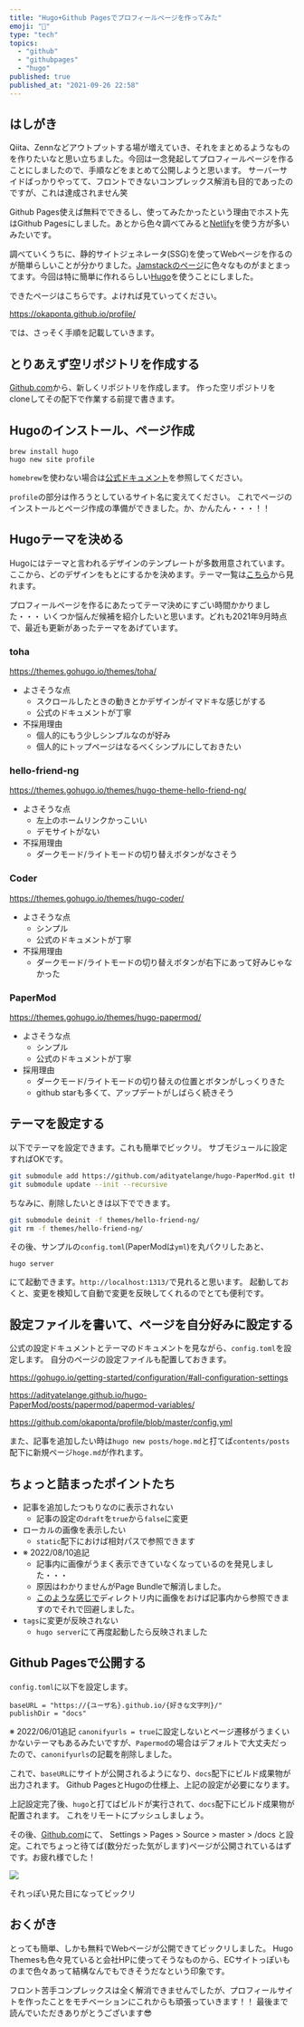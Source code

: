 ```yaml
---
title: "Hugo+Github Pagesでプロフィールページを作ってみた"
emoji: "🦔"
type: "tech"
topics:
  - "github"
  - "githubpages"
  - "hugo"
published: true
published_at: "2021-09-26 22:58"
---
```


## はしがき

Qiita、Zennなどアウトプットする場が増えていき、それをまとめるようなものを作りたいなと思い立ちました。今回は一念発起してプロフィールページを作ることにしましたので、手順などをまとめて公開しようと思います。
サーバーサイドばっかりやってて、フロントできないコンプレックス解消も目的であったのですが、これは達成されません笑

Github Pages使えば無料でできるし、使ってみたかったという理由でホスト先はGithub Pagesにしました。あとから色々調べてみると[Netlify](https://www.netlify.com/)を使う方が多いみたいです。

調べていくうちに、静的サイトジェネレータ(SSG)を使ってWebページを作るのが簡単らしいことが分かりました。[Jamstackのページ](https://jamstack.org/generators/)に色々なものがまとまってます。今回は特に簡単に作れるらしい[Hugo](https://gohugo.io/)を使うことにしました。

できたページはこちらです。よければ見ていってください。

https://okaponta.github.io/profile/

では、さっそく手順を記載していきます。

## とりあえず空リポジトリを作成する

[Github.com](https://github.com/)から、新しくリポジトリを作成します。
作った空リポジトリをcloneしてその配下で作業する前提で書きます。

## Hugoのインストール、ページ作成

```
brew install hugo
hugo new site profile
```

`homebrew`を使わない場合は[公式ドキュメント](https://gohugo.io/getting-started/installing/)を参照してください。

`profile`の部分は作ろうとしているサイト名に変えてください。
これでページのインストールとページ作成の準備ができました。か、かんたん・・・！！

## Hugoテーマを決める

Hugoにはテーマと言われるデザインのテンプレートが多数用意されています。ここから、どのデザインをもとにするかを決めます。テーマ一覧は[こちら](https://themes.gohugo.io/)から見れます。

プロフィールページを作るにあたってテーマ決めにすごい時間かかりました・・・
いくつか悩んだ候補を紹介したいと思います。どれも2021年9月時点で、最近も更新があったテーマをあげています。

### toha

https://themes.gohugo.io/themes/toha/

 - よさそうな点
   - スクロールしたときの動きとかデザインがイマドキな感じがする
   - 公式のドキュメントが丁寧
 - 不採用理由
   - 個人的にもう少しシンプルなのが好み
   - 個人的にトップページはなるべくシンプルにしておきたい

### hello-friend-ng

https://themes.gohugo.io/themes/hugo-theme-hello-friend-ng/

 - よさそうな点
   - 左上のホームリンクかっこいい
   - デモサイトがない
 - 不採用理由
   - ダークモード/ライトモードの切り替えボタンがなさそう

### Coder

https://themes.gohugo.io/themes/hugo-coder/

 - よさそうな点
   - シンプル
   - 公式のドキュメントが丁寧
 - 不採用理由
   - ダークモード/ライトモードの切り替えボタンが右下にあって好みじゃなかった

### PaperMod

https://themes.gohugo.io/themes/hugo-papermod/

 - よさそうな点
   - シンプル
   - 公式のドキュメントが丁寧
 - 採用理由
   - ダークモード/ライトモードの切り替えの位置とボタンがしっくりきた
   - github starも多くて、アップデートがしばらく続きそう


## テーマを設定する

以下でテーマを設定できます。これも簡単でビックリ。
サブモジュールに設定すればOKです。

```bash
git submodule add https://github.com/adityatelange/hugo-PaperMod.git themes/PaperMod --depth=1
git submodule update --init --recursive
```

ちなみに、削除したいときは以下でできます。
```bash
git submodule deinit -f themes/hello-friend-ng/
git rm -f themes/hello-friend-ng/
```

その後、サンプルの`config.toml`(PaperModは`yml`)を丸パクリしたあと、
```
hugo server
```
にて起動できます。`http://localhost:1313/`で見れると思います。
起動しておくと、変更を検知して自動で変更を反映してくれるのでとても便利です。

## 設定ファイルを書いて、ページを自分好みに設定する

公式の設定ドキュメントとテーマのドキュメントを見ながら、`config.toml`を設定します。
自分のページの設定ファイルも配置しておきます。

https://gohugo.io/getting-started/configuration/#all-configuration-settings

https://adityatelange.github.io/hugo-PaperMod/posts/papermod/papermod-variables/

https://github.com/okaponta/profile/blob/master/config.yml

また、記事を追加したい時は`hugo new posts/hoge.md`と打てば`contents/posts`配下に新規ページ`hoge.md`が作れます。

## ちょっと詰まったポイントたち

 - 記事を追加したつもりなのに表示されない
   - 記事の設定の`draft`を`true`から`false`に変更
 - ローカルの画像を表示したい
   - `static`配下におけば相対パスで参照できます
 - ※ 2022/08/10追記
   - 記事内に画像がうまく表示できていなくなっているのを発見しました・・・
   - 原因はわかりませんがPage Bundleで解消しました。
   - [このような感じで](https://github.com/okaponta/profile/tree/master/content/posts/2021-retro)ディレクトリ内に画像をおけば記事内から参照できますのでそれで回避しました。
 - `tags`に変更が反映されない
   - `hugo server`にて再度起動したら反映されました

## Github Pagesで公開する

`config.toml`に以下を設定します。

```
baseURL = "https://{ユーザ名}.github.io/{好きな文字列}/"
publishDir = "docs"
```

※ 2022/06/01追記
`canonifyurls = true`に設定しないとページ遷移がうまくいかないテーマもあるみたいですが、`Papermod`の場合はデフォルトで大丈夫だったので、`canonifyurls`の記載を削除しました。

これで、`baseURL`にサイトが公開されるようになり、`docs`配下にビルド成果物が出力されます。
Github PagesとHugoの仕様上、上記の設定が必要になります。

上記設定完了後、`hugo`と打てばビルドが実行されて、`docs`配下にビルド成果物が配置されます。
これをリモートにプッシュしましょう。

その後、[Github.com](https://github.com/)にて、
Settings > Pages > Source > master > /docs
と設定。これでちょっと待てば(数分だった気がします)ページが公開されているはずです。お疲れ様でした！

![](https://storage.googleapis.com/zenn-user-upload/ddc228b142366247c2cec1ca.png)

それっぽい見た目になってビックリ

## おくがき

とっても簡単、しかも無料でWebページが公開できてビックリしました。
Hugo Themesも色々見ていると会社HPに使ってそうなものから、ECサイトっぽいものまで色々あって結構なんでもできそうだなという印象です。

フロント苦手コンプレックスは全く解消できませんでしたが、プロフィールサイトを作ったことをモチベーションにこれからも頑張っていきます！！
最後まで読んでいただきありがとうございます😎